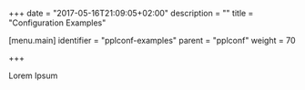 +++
date = "2017-05-16T21:09:05+02:00"
description = ""
title = "Configuration Examples"


[menu.main]
identifier = "pplconf-examples"
parent = "pplconf"
weight = 70

+++

Lorem Ipsum
